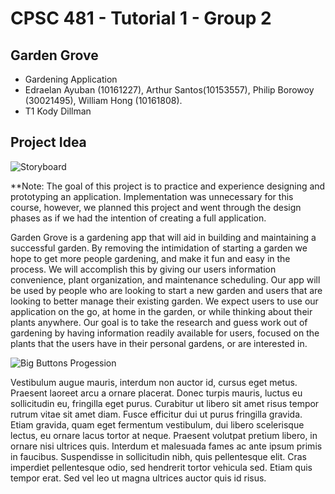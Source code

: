 # CPSC 481 - Tutorial 1 - Group 2

## Garden Grove

* Gardening Application
* Edraelan Ayuban (10161227), Arthur Santos(10153557), Philip Borowoy (30021495), William Hong (10161808).
* T1 Kody Dillman

## Project Idea

![](https://wjhong1234.github.io/481-project-template/HCI%20P2%20Pictures/Storyboard.JPG "Storyboard")

**Note: The goal of this project is to practice and experience designing and prototyping an application. Implementation was unnecessary for this course, however, we planned this project and went through the design phases as if we had the intention of creating a full application.

Garden Grove is a gardening app that will aid in building and maintaining a successful garden. By removing the intimidation of starting a garden we hope to get more people gardening, and make it fun and easy in the process. We will accomplish this by giving our users information convenience, plant organization, and maintenance scheduling. Our app will be used by people who are looking to start a new garden and users that are looking to better manage their existing garden. We expect users to use our application on the go, at home in the garden, or while thinking about their plants anywhere. Our goal is to take the research and guess work out of gardening by having information readily available for users, focused on the plants that the users have in their personal gardens, or are interested in.

![](https://wjhong1234.github.io/481-project-template/HCI%20P3%20Pictures/Big%20Buttons%20Banner.jpg "Big Buttons Progession")

Vestibulum augue mauris, interdum non auctor id, cursus eget metus. Praesent laoreet arcu a ornare placerat. Donec turpis mauris, luctus eu sollicitudin eu, fringilla eget purus. Curabitur ut libero sit amet risus tempor rutrum vitae sit amet diam. Fusce efficitur dui ut purus fringilla gravida. Etiam gravida, quam eget fermentum vestibulum, dui libero scelerisque lectus, eu ornare lacus tortor at neque. Praesent volutpat pretium libero, in ornare nisi ultrices quis. Interdum et malesuada fames ac ante ipsum primis in faucibus. Suspendisse in sollicitudin nibh, quis pellentesque elit. Cras imperdiet pellentesque odio, sed hendrerit tortor vehicula sed. Etiam quis tempor erat. Sed vel leo ut magna ultrices auctor quis id risus.
